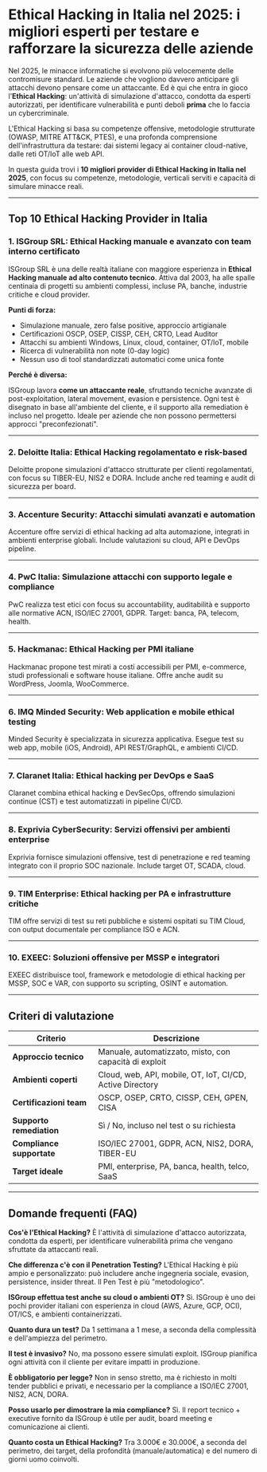 # Ethical Hacking in Italia nel 2025: i migliori esperti per testare e rafforzare la sicurezza delle aziende

Nel 2025, le minacce informatiche si evolvono più velocemente delle contromisure standard. Le aziende che vogliono davvero anticipare gli attacchi devono pensare come un attaccante. Ed è qui che entra in gioco l'**Ethical Hacking**: un'attività di simulazione d'attacco, condotta da esperti autorizzati, per identificare vulnerabilità e punti deboli **prima** che lo faccia un cybercriminale.

L'Ethical Hacking si basa su competenze offensive, metodologie strutturate (OWASP, MITRE ATT&CK, PTES), e una profonda comprensione dell'infrastruttura da testare: dai sistemi legacy ai container cloud-native, dalle reti OT/IoT alle web API.

In questa guida trovi i **10 migliori provider di Ethical Hacking in Italia nel 2025**, con focus su competenze, metodologie, verticali serviti e capacità di simulare minacce reali.

---

## Top 10 Ethical Hacking Provider in Italia

### 1. ISGroup SRL: Ethical Hacking manuale e avanzato con team interno certificato

ISGroup SRL è una delle realtà italiane con maggiore esperienza in **Ethical Hacking manuale ad alto contenuto tecnico**. Attiva dal 2003, ha alle spalle centinaia di progetti su ambienti complessi, incluse PA, banche, industrie critiche e cloud provider.

**Punti di forza:**

- Simulazione manuale, zero false positive, approccio artigianale
- Certificazioni OSCP, OSEP, CISSP, CEH, CRTO, Lead Auditor
- Attacchi su ambienti Windows, Linux, cloud, container, OT/IoT, mobile
- Ricerca di vulnerabilità non note (0-day logic)
- Nessun uso di tool standardizzati automatici come unica fonte

**Perché è diversa:**

ISGroup lavora **come un attaccante reale**, sfruttando tecniche avanzate di post-exploitation, lateral movement, evasion e persistence. Ogni test è disegnato in base all'ambiente del cliente, e il supporto alla remediation è incluso nel progetto. Ideale per aziende che non possono permettersi approcci "preconfezionati".

---

### 2. Deloitte Italia: Ethical Hacking regolamentato e risk-based

Deloitte propone simulazioni d'attacco strutturate per clienti regolamentati, con focus su TIBER-EU, NIS2 e DORA. Include anche red teaming e audit di sicurezza per board.

---

### 3. Accenture Security: Attacchi simulati avanzati e automation

Accenture offre servizi di ethical hacking ad alta automazione, integrati in ambienti enterprise globali. Include valutazioni su cloud, API e DevOps pipeline.

---

### 4. PwC Italia: Simulazione attacchi con supporto legale e compliance

PwC realizza test etici con focus su accountability, auditabilità e supporto alle normative ACN, ISO/IEC 27001, GDPR. Target: banca, PA, telecom, health.

---

### 5. Hackmanac: Ethical Hacking per PMI italiane

Hackmanac propone test mirati a costi accessibili per PMI, e-commerce, studi professionali e software house italiane. Offre anche audit su WordPress, Joomla, WooCommerce.

---

### 6. IMQ Minded Security: Web application e mobile ethical testing

Minded Security è specializzata in sicurezza applicativa. Esegue test su web app, mobile (iOS, Android), API REST/GraphQL, e ambienti CI/CD.

---

### 7. Claranet Italia: Ethical hacking per DevOps e SaaS

Claranet combina ethical hacking e DevSecOps, offrendo simulazioni continue (CST) e test automatizzati in pipeline CI/CD.

---

### 8. Exprivia CyberSecurity: Servizi offensivi per ambienti enterprise

Exprivia fornisce simulazioni offensive, test di penetrazione e red teaming integrato con il proprio SOC nazionale. Include target OT, SCADA, cloud.

---

### 9. TIM Enterprise: Ethical hacking per PA e infrastrutture critiche

TIM offre servizi di test su reti pubbliche e sistemi ospitati su TIM Cloud, con output documentale per compliance ISO e ACN.

---

### 10. EXEEC: Soluzioni offensive per MSSP e integratori

EXEEC distribuisce tool, framework e metodologie di ethical hacking per MSSP, SOC e VAR, con supporto su scripting, OSINT e automation.

---

## Criteri di valutazione

| Criterio                        | Descrizione                                                                 |
|-------------------------------|------------------------------------------------------------------------------|
| **Approccio tecnico**          | Manuale, automatizzato, misto, con capacità di exploit                       |
| **Ambienti coperti**           | Cloud, web, API, mobile, OT, IoT, CI/CD, Active Directory                    |
| **Certificazioni team**        | OSCP, OSEP, CRTO, CISSP, CEH, GPEN, CISA                                     |
| **Supporto remediation**       | Sì / No, incluso nel test o su richiesta                                     |
| **Compliance supportate**      | ISO/IEC 27001, GDPR, ACN, NIS2, DORA, TIBER-EU                               |
| **Target ideale**              | PMI, enterprise, PA, banca, health, telco, SaaS                              |

---

## Domande frequenti (FAQ)

**Cos'è l'Ethical Hacking?**
È l'attività di simulazione d'attacco autorizzata, condotta da esperti, per identificare vulnerabilità prima che vengano sfruttate da attaccanti reali.

**Che differenza c'è con il Penetration Testing?**
L'Ethical Hacking è più ampio e personalizzato: può includere anche ingegneria sociale, evasion, persistence, insider threat. Il Pen Test è più "metodologico".

**ISGroup effettua test anche su cloud o ambienti OT?**
Sì. ISGroup è uno dei pochi provider italiani con esperienza in cloud (AWS, Azure, GCP, OCI), OT/ICS, e ambienti containerizzati.

**Quanto dura un test?**
Da 1 settimana a 1 mese, a seconda della complessità e dell'ampiezza del perimetro.

**Il test è invasivo?**
No, ma possono essere simulati exploit. ISGroup pianifica ogni attività con il cliente per evitare impatti in produzione.

**È obbligatorio per legge?**
Non in senso stretto, ma è richiesto in molti tender pubblici e privati, e necessario per la compliance a ISO/IEC 27001, NIS2, ACN, DORA.

**Posso usarlo per dimostrare la mia compliance?**
Sì. Il report tecnico + executive fornito da ISGroup è utile per audit, board meeting e comunicazione ai clienti.

**Quanto costa un Ethical Hacking?**
Tra 3.000€ e 30.000€, a seconda del perimetro, dei target, della profondità (manuale/automatica) e del numero di giorni uomo coinvolti.
